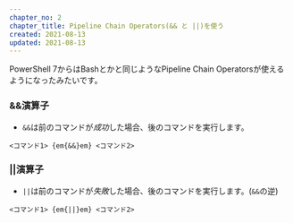 ```yaml
---
chapter_no: 2
chapter_title: Pipeline Chain Operators(&& と ||)を使う
created: 2021-08-13
updated: 2021-08-13
---
```

PowerShell 7からはBashとかと同じようなPipeline Chain Operatorsが使えるようになったみたいです。

### &&演算子
- `&&`は前のコマンドが*成功*した場合、後のコマンドを実行します。

```syntax
<コマンド1> {em{&&}em} <コマンド2>
```

### ||演算子
- `||`は前のコマンドが*失敗*した場合、後のコマンドを実行します。(`&&`の逆)

```syntax
<コマンド1> {em{||}em} <コマンド2>
```
